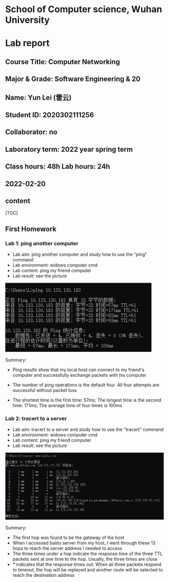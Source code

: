# School of Computer science, Wuhan University

# Lab report

## Course Title: Computer Networking

## Major & Grade: Software Engineering & 20

## Name: Yun Lei (雷云)

## Student ID: 2020302111256

## Collaborator: no

## Laboratory term: 2022 year spring term

## Class hours: 48h  Lab hours: 24h

## 2022-02-20













## content

[TOC]



## First Homework

### Lab 1: ping another computer

+ Lab aim: ping another computer and study how to use the "ping" command
+ Lab environment:  widows computer cmd
+ Lab content: ping my friend computer
+ Lab result: see the picture

![image-20220219171332063](image-20220219171332063.png)



Summary:

+ Ping results show that my local host can connect to my friend's computer and successfully exchange packets with his computer

+ The number of ping operations is the default four. All four attempts are successful without packet loss

+ The shortest time is the first time: 57ms; The longest time is the second time: 171ms; The average time of four times is 100ms

    


### Lab 2: tracert to a server

+ Lab aim: tracert to a server and study how to use the "tracert" command
+ Lab environment:  widows computer cmd
+ Lab content: ping my friend computer
+ Lab result: see the picture

![image-20220219172941613](image-20220219172941613.png)

Summary:

+ The first hop was found to be the gateway of the host
+ When I accessed baidu server from my host, I went through these 13 hops to reach the server address I needed to access
+ The three times under a hop indicate the response time of the three TTL packets sent at one time to the hop. Usually, the three times are close
+ \* indicates that the response times out. When all three packets respond to timeout, the hop will be replaced and another route will be selected to reach the destination address
